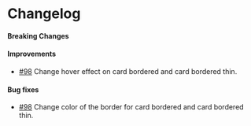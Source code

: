 # Changelog

#### Breaking Changes
#### Improvements
- [#98](https://github.com/mesg-foundation/mesg-components/pull/98/) Change hover effect on card bordered and card bordered thin.
#### Bug fixes
- [#98](https://github.com/mesg-foundation/mesg-components/pull/98/) Change color of the border for card bordered and card bordered thin.  
